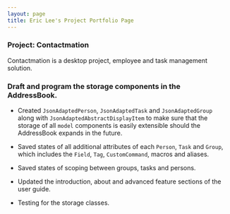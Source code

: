 ```yaml
---
layout: page
title: Eric Lee's Project Portfolio Page
---
```


### Project: Contactmation

Contactmation is a desktop project, employee and task management solution.


### Draft and program the storage components in the AddressBook.
- Created `JsonAdaptedPerson`, `JsonAdaptedTask` and `JsonAdaptedGroup` along with 
`JsonAdaptedAbstractDisplayItem` to make sure that the storage of all `model` components
is easily extensible should the AddressBook expands in the future.

- Saved states of all additional attributes of each `Person`, `Task` and `Group`,
which includes the `Field`, `Tag`, `CustomCommand`, macros and aliases.

- Saved states of scoping between groups, tasks and persons.

- Updated the introduction, about and advanced feature sections of the user guide. 

- Testing for the storage classes.
